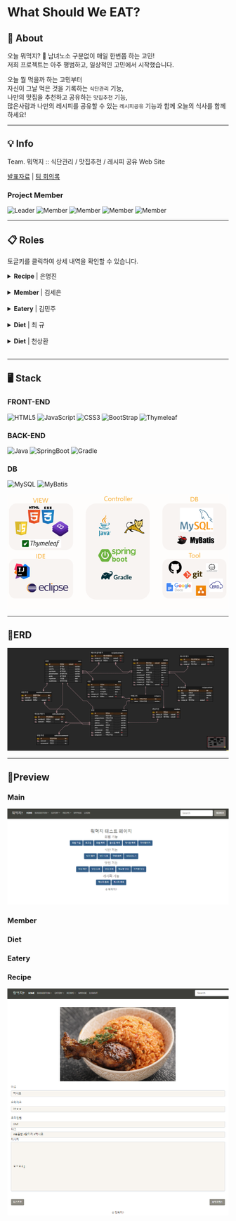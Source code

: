 # What Should We EAT?
    
## 🔎 About   

오늘 뭐먹지? 🤔 남녀노소 구분없이 매일 한번쯤 하는 고민!   
저희 프로젝트는 아주 평범하고, 일상적인 고민에서 시작했습니다.   

오늘 뭘 먹을까 하는 고민부터    
자신이 그날 먹은 것을 기록하는 ```식단관리``` 기능,   
 나만의 맛집을 추천하고 공유하는 ```맛집추천``` 기능,    
 많은사람과 나만의 레시피를 공유할 수 있는 ```레시피공유``` 기능과 함께 오늘의 식사를 함께하세요!   

-----------------------------------------------------------
## 💡 Info   
Team. 뭐먹지 :: 식단관리 / 맛집추천 / 레시피 공유 Web Site

[발표자료](https://github.com/bit-eat/eatingday/blob/main/files/%EC%B5%9C%EC%A2%85%20%EB%B0%9C%ED%91%9C.pdf) | [팀 회의록](https://docs.google.com/spreadsheets/d/1LeM_IagiekV9kY9VN-xtP1_7qThGiwvBIRPWcRB2h9A/edit?usp=sharing)

### Project Member 
![Leader](https://img.shields.io/badge/Leader-%EC%9D%80%EB%AA%85%EC%A7%84-green.svg?style=flat)
![Member](https://img.shields.io/badge/Member-%EA%B9%80%EC%84%B8%EC%9D%80-yellow.svg?style=flat)
![Member](https://img.shields.io/badge/Member-%EA%B9%80%EB%AF%BC%EC%A3%BC-ff69b4.svg?style=flat)
![Member](https://img.shields.io/badge/Member-%EC%B5%9C%20%EA%B7%9C-violet.svg?style=flat)
![Member](https://img.shields.io/badge/Member-%EC%B2%9C%EC%83%81%ED%99%98-blue.svg?style=flat)   

------------------------------------------------------------
## 📋 Roles
토글키를 클릭하여 상세 내역을 확인할 수 있습니다.

<details>
<summary><b>Recipe</b> | 은명진 </summary>
<div markdown="1"><br>
<a href ="https://github.com/devLayla"> <img src="https://img.shields.io/badge/GitHub-%EC%9D%80%EB%AA%85%EC%A7%84-green.svg?style=flat-square"></a> <br>팀장 :: Recipe 기능 담당
<h3>Contributions</h3>
<ul>
<li>아이디어 기획 / 제안</li>
<li>일정관리 / 간트차트 작성</li>
<li>클래스 다이어그램 / 시퀀스 다이어그램 / UI스토리보드 작성</li>
<li>ERD 작성</li>
<li>레시피 관련 기능 - CRUD기능</li>
<li>레시피 즐겨찾기 - 검색기능</li>
<li>레시피 태그별 검색</li>
<li>View - BootStrap 적용</li>
<li>Thymeleaf Layout</li>
</ul>
</div>
</details><br>

<details>
<summary><b>Member</b> | 김세은 </summary>
<div markdown="1"><br>
<a href ="https://github.com/seeun0724"> <img src="https://img.shields.io/badge/GitHub-%EA%B9%80%EC%84%B8%EC%9D%80-yellow.svg?style=flat-square"></a> <br>팀원 :: Member 기능 담당
<h3>Contributions</h3>
<ul>
<li>아이디어 기획 / 제안</li>
<li>클래스 다이어그램 / 시퀀스 다이어그램 / UI스토리보드 작성</li>
<li>멤버/어드민 관련 기능 - CRUD기능</li>
<li>HttpSession을 통한 로그인 유지</li>
<li>View - BootStrap 적용</li>
</ul>
</div>
</details><br>

<details>
<summary><b>Eatery</b> | 김민주 </summary>
<div markdown="1"><br>
<a href ="https://github.com/minju8134"> <img src="https://img.shields.io/badge/Eatery-%EA%B9%80%EB%AF%BC%EC%A3%BC-ff69b4.svg?style=flat-square"></a> <br>팀원 :: Eatery 기능 담당
<h3>Contributions</h3>
<ul>
<li>아이디어 기획 / 제안</li>
<li>클래스 다이어그램 / 시퀀스 다이어그램 / UI스토리보드 작성</li>
<li>유즈케이스 다이어그램 작성</li>
<li>음식점 관련 기능 - CRUD기능</li>
<li>음식점 즐겨찾기 - 검색기능</li>
<li>View - BootStrap 적용</li>
</ul>
</div>
</details> <br>

<details>
<summary><b>Diet</b> | 최 규 </summary>
<div markdown="1"><br>
<a href ="https://github.com/kyuchoi1231"> <img src="https://img.shields.io/badge/Diet-%EC%B5%9C%20%EA%B7%9C-violet.svg?style=flat-square"></a> <br>팀원 :: Diet 기능 담당
<h3>Contributions</h3>
<ul>
<li>아이디어 기획 / 제안</li>
<li>클래스 다이어그램 / 시퀀스 다이어그램 / UI스토리보드 작성</li>
<li>식단 관련 기능 - CRUD기능</li>
<li>식단 추천기능 - API사용</li>
<li>View - BootStrap 적용</li>
</ul>
</div>
</details><br>

<details>
<summary><b>Diet</b> | 천상환 </summary>
<div markdown="1"><br>
<a href ="https://github.com/MtDeodeok"> <img src="https://img.shields.io/badge/Diet-%EC%B2%9C%EC%83%81%ED%99%98-blue.svg?style=flat-square"></a> <br>팀원 :: Diet 기능 담당 & 팀원 서포트
<h3>Contributions</h3>
<ul>
<li>아이디어 기획 / 제안</li>
<li>클래스 다이어그램 / 시퀀스 다이어그램 / UI스토리보드 작성</li>
<li>회의록 작성</li>
<li>식단 관련 기능 - CRUD기능</li>
<li>식단 추천기능 - API사용</li>
<li>음식점 즐겨찾기 - 검색기능</li>
<li>HttpSession을 통한 로그인 유지</li>
<li>View - BootStrap 적용</li>
</ul>
</div>
</details><br>

------------------------------------------------------------
## 🖥️ Stack
### FRONT-END
![HTML5](https://img.shields.io/badge/View-HTML-orange?style=flat-square&logo=HTML5)
![JavaScript](https://img.shields.io/badge/View-JavaScript-yellow?style=flat-square&logo=javascript)
![CSS3](https://img.shields.io/badge/View-CSS3-blue?style=flat-square&logo=CSS3) 
![BootStrap](https://img.shields.io/badge/View-Bootstrap-7952B3?style=flat-square&logo=Bootstrap) 
![Thymeleaf](https://img.shields.io/badge/View-Thymeleaf-006009?style=flat-square&logo=Thymeleaf) 

### BACK-END
![Java](https://img.shields.io/badge/Language-java-blue?style=flat-square&logo=java)
![SpringBoot](https://img.shields.io/badge/Framework-SpringBoot-green?style=flat-square&logo=SpringBoot)
![Gradle](https://img.shields.io/badge/BuildTool-Gradle-navy?style=flat-square&logo=Gradle)

### DB
![MySQL](https://img.shields.io/badge/Database-MySQL-blue?style=flat-square&logo=MySQL)
![MyBatis](https://img.shields.io/badge/ORM-MyBatis-black?style=flat-square)    

![Stack](https://github.com/bit-eat/eatingday/blob/main/img/stack.PNG)

-----------------------------------------------------------

## 🔅ERD
![ERD](https://github.com/bit-eat/eatingday/blob/main/img/erd.png)

-----------------------------------------------------------
## 📌Preview
### Main
![main](https://github.com/bit-eat/eatingday/blob/main/img/view0.PNG)

### Member

### Diet

### Eatery

### Recipe
![recipe](https://github.com/bit-eat/eatingday/blob/main/img/view5.PNG)